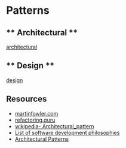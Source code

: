 # Patterns

<!-- tabs:start -->

## ** Architectural **
[architectural](patterns-architectural.md ':include')

## ** Design **
[design](patterns-design.md ':include')

<!-- tabs:end -->


## Resources
- [martinfowler.com](https://martinfowler.com/articles/enterprisePatterns.html)
- [refactoring.guru](https://refactoring.guru/design-patterns/catalog)
- [wikipedia- Architectural_pattern](https://en.wikipedia.org/wiki/Architectural_pattern)
- [List of software development philosophies](https://en.wikipedia.org/wiki/List_of_software_development_philosophies)
- [Architectural Patterns](https://en.wikipedia.org/wiki/Architectural_pattern)
